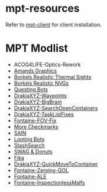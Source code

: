 # mpt-resources
Refer to [mpt-client](https://github.com/IAMBUDE/mpt-client) for client installation.

# MPT Modlist
- ACOG4LIFE-Optics-Rework
- [Amands Graphics](https://github.com/Amands2Mello/AmandsGraphics/)
- [Borkels Realistic Thermal Sights](https://hub.sp-tarkov.com/files/file/1510-borkel-s-big-realistic-thermal-package-bring-real-life-realism-to-your-thermal-s/)
- [Borkels Realistic NVGs](https://hub.sp-tarkov.com/files/file/1303-borkel-s-realistic-night-vision-goggles-nvgs-and-t-7/)
- [Questing Bots](https://github.com/dwesterwick/SPTQuestingBots)
- [DrakiaXYZ-Waypoints](https://github.com/DrakiaXYZ/SPT-Waypoints)
- [DrakiaXYZ-BigBrain](https://github.com/DrakiaXYZ/SPT-BigBrain)
- [DrakiaXYZ-SearchOpenContainers](https://github.com/DrakiaXYZ/SPT-SearchOpenContainers)
- [DrakiaXYZ-TaskListFixes](https://github.com/DrakiaXYZ/SPT-TaskListFixes/releases/)
- [Fontaine-FOV-Fix](https://github.com/space-commits/SPT-FOV-Fix)
- [More Checkmarks](https://github.com/TommySoucy/MoreCheckmarks)
- [SAIN](https://github.com/Solarint/SAIN/)
- [Looting Bots](https://github.com/Skwizzy/SPT-LootingBots)
- [StashSearch](https://github.com/CJ-SPT/StashSearch/)
- [SWAG & Donuts](https://github.com/p-kossa/nookys-swag-presets-spt/)
- [Fika](https://github.com/project-fika/Fika-Plugin)
- [DrakiaXYZ-QuickMoveToContainer](https://github.com/DrakiaXYZ/SPT-QuickMoveToContainer)
- [Fontaine-Zeroing-QOL](https://www.dropbox.com/scl/fi/rgldk7okyuhvhjm16r09r/Fontaine-Zeroing-QOL-1.3.0-SPT-3.8.0.zip?rlkey=67jd3dc8qo533z7t3ogp3tgvh&dl=0)
- [Fontaine-ALE](https://hub.sp-tarkov.com/files/file/937-fontaine-s-always-level-endurance-ale/?highlight=Always%20level)
- [Fontaine-InspectionlessMalfs](https://hub.sp-tarkov.com/files/file/661-fontaine-s-inspectionless-malfs/)
